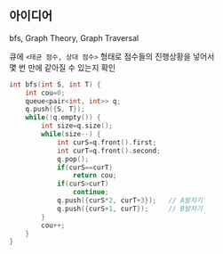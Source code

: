 ## 아이디어
bfs, Graph Theory, Graph Traversal

큐에 `<태균 점수, 상대 점수>` 형태로 점수들의 진행상황을 넣어서  
몇 번 만에 같아질 수 있는지 확인
```cpp
int bfs(int S, int T) {
	int cou=0;
	queue<pair<int, int>> q;
	q.push({S, T});
	while(!q.empty()) {
		int size=q.size();
		while(size--) {
			int curS=q.front().first;
			int curT=q.front().second;
			q.pop();
			if(curS==curT)
				return cou;
			if(curS>curT)
				continue;
			q.push({curS*2, curT+3});	// A발차기
			q.push({curS+1, curT});		// B발차기
		}
		cou++;
	}
}
```
